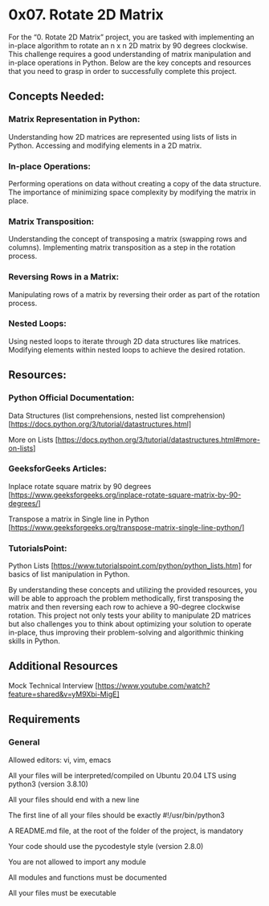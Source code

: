 # 0x07. Rotate 2D Matrix

For the “0. Rotate 2D Matrix” project, you are tasked with implementing an in-place algorithm to rotate an n x n 2D matrix by 90 degrees clockwise. This challenge requires a good understanding of matrix manipulation and in-place operations in Python. Below are the key concepts and resources that you need to grasp in order to successfully complete this project.

## Concepts Needed:

### Matrix Representation in Python:

Understanding how 2D matrices are represented using lists of lists in Python.
Accessing and modifying elements in a 2D matrix.

### In-place Operations:

Performing operations on data without creating a copy of the data structure.
The importance of minimizing space complexity by modifying the matrix in place.

### Matrix Transposition:

Understanding the concept of transposing a matrix (swapping rows and columns).
Implementing matrix transposition as a step in the rotation process.

### Reversing Rows in a Matrix:

Manipulating rows of a matrix by reversing their order as part of the rotation process.

### Nested Loops:

Using nested loops to iterate through 2D data structures like matrices.
Modifying elements within nested loops to achieve the desired rotation.

## Resources:

### Python Official Documentation:

Data Structures (list comprehensions, nested list comprehension) [https://docs.python.org/3/tutorial/datastructures.html]

More on Lists [https://docs.python.org/3/tutorial/datastructures.html#more-on-lists]

### GeeksforGeeks Articles:

Inplace rotate square matrix by 90 degrees [https://www.geeksforgeeks.org/inplace-rotate-square-matrix-by-90-degrees/]

Transpose a matrix in Single line in Python [https://www.geeksforgeeks.org/transpose-matrix-single-line-python/]

### TutorialsPoint:

Python Lists [https://www.tutorialspoint.com/python/python_lists.htm] for basics of list manipulation in Python.

By understanding these concepts and utilizing the provided resources, you will be able to approach the problem methodically, first transposing the matrix and then reversing each row to achieve a 90-degree clockwise rotation. This project not only tests your ability to manipulate 2D matrices but also challenges you to think about optimizing your solution to operate in-place, thus improving their problem-solving and algorithmic thinking skills in Python.

## Additional Resources

Mock Technical Interview [https://www.youtube.com/watch?feature=shared&v=yM9Xbi-MigE]

## Requirements

### General

Allowed editors: vi, vim, emacs

All your files will be interpreted/compiled on Ubuntu 20.04 LTS using python3 (version 3.8.10)

All your files should end with a new line

The first line of all your files should be exactly #!/usr/bin/python3

A README.md file, at the root of the folder of the project, is mandatory

Your code should use the pycodestyle style (version 2.8.0)

You are not allowed to import any module

All modules and functions must be documented

All your files must be executable
